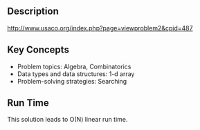## Description
http://www.usaco.org/index.php?page=viewproblem2&cpid=487

## Key Concepts
 - Problem topics: Algebra, Combinatorics
 - Data types and data structures: 1-d array
 - Problem-solving strategies: Searching


## Run Time
This solution leads to O(N) linear run time.
